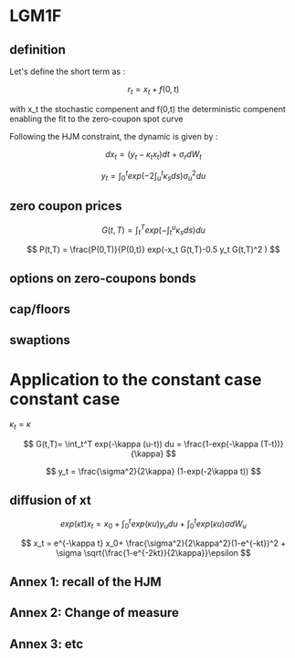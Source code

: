 # LGM1F

## definition
Let's define the short term as :

$$ r_t = x_t + f(0,t) $$

with x_t the stochastic compenent and f(0,t) the deterministic compenent enabling the fit to the zero-coupon spot curve

Following the HJM constraint, the dynamic is given by :

$$ dx_t = (y_t - \kappa_t x_t) dt + \sigma_r dW_t $$

$$ y_t = \int_0^t exp(-2 \int_u^t \kappa_s ds) \sigma_u^2 du $$

## zero coupon prices

$$ G(t,T) = \int_t^T exp(-\int_t^u \kappa_s ds) du $$

$$ P(t,T) = \frac{P(0,T)}{P(0,t)} exp(-x_t G(t,T)-0.5 y_t G(t,T)^2 ) $$

## options on zero-coupons bonds


## cap/floors

## swaptions

# Application to the constant case constant case
$\kappa_t = \kappa$

$$ G(t,T)= \int_t^T exp(-\kappa (u-t)) du = \frac{1-exp(-\kappa (T-t))}{\kappa} $$

$$ y_t = \frac{\sigma^2}{2\kappa} (1-exp(-2\kappa t)) $$

## diffusion of xt

$$ exp(\kappa t)x_t = x_0+\int_0^t exp(\kappa u) y_u du + \int_0^t exp(\kappa u) \sigma dW_u$$

$$ x_t = e^{-\kappa t} x_0+ 
         \frac{\sigma^2}{2\kappa^2}(1-e^{-kt})^2 +
         \sigma \sqrt{\frac{1-e^{-2kt}}{2\kappa}}\epsilon
$$
## Annex 1: recall of the HJM
## Annex 2: Change of measure
## Annex 3: etc
